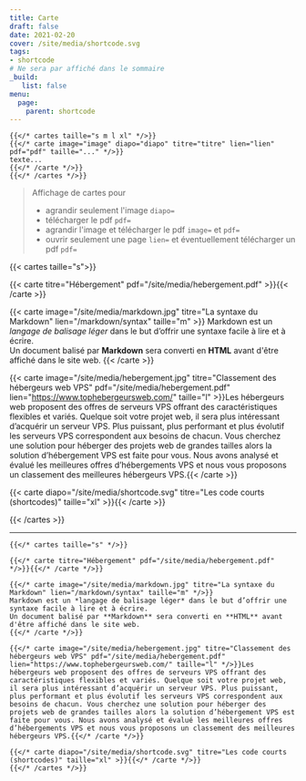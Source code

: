 ```yaml
---
title: Carte
draft: false 
date: 2021-02-20 
cover: /site/media/shortcode.svg
tags:
- shortcode
# Ne sera par affiché dans le sommaire
_build:
   list: false
menu: 
  page:
    parent: shortcode
---
```

```tpl
{{</* cartes taille="s m l xl" */>}}
{{</* carte image="image" diapo="diapo" titre="titre" lien="lien" pdf="pdf" taille="..." */>}}
texte...
{{</* /carte */>}}
{{</* /cartes */>}}
```
<!--more-->
> Affichage de cartes pour  
> - agrandir seulement l'image `diapo=`  
> - télécharger le pdf `pdf=`  
> - agrandir l'image et télécharger le pdf `image=` et `pdf=`  
> - ouvrir seulement une page `lien=` et éventuellement télécharger un pdf `pdf=`

{{< cartes taille="s">}}

{{< carte titre="Hébergement" pdf="/site/media/hebergement.pdf" >}}{{< /carte >}}

{{< carte image="/site/media/markdown.jpg" titre="La syntaxe du Markdown" lien="/markdown/syntax" taille="m" >}}
Markdown est un *langage de balisage léger* dans le but d’offrir une syntaxe facile à lire et à écrire.  
Un document balisé par **Markdown** sera converti en **HTML** avant d'être affiché dans le site web.
{{< /carte >}}

{{< carte image="/site/media/hebergement.jpg" titre="Classement des hébergeurs web VPS" pdf="/site/media/hebergement.pdf" lien="https://www.tophebergeursweb.com/" taille="l" >}}Les hébergeurs web proposent des offres de serveurs VPS offrant des caractéristiques flexibles et variés. Quelque soit votre projet web, il sera plus intéressant d’acquérir un serveur VPS. Plus puissant, plus performant et plus évolutif les serveurs VPS correspondent aux besoins de chacun. Vous cherchez une solution pour héberger des projets web de grandes tailles alors la solution d’hébergement VPS est faite pour vous. Nous avons analysé et évalué les meilleures offres d’hébergements VPS et nous vous proposons un classement des meilleures hébergeurs VPS.{{< /carte >}}

{{< carte diapo="/site/media/shortcode.svg" titre="Les code courts (shortcodes)" taille="xl" >}}{{< /carte >}}

{{< /cartes >}}

---

```tpl
{{</* cartes taille="s" */>}}

{{</* carte titre="Hébergement" pdf="/site/media/hebergement.pdf" */>}}{{</* /carte */>}}

{{</* carte image="/site/media/markdown.jpg" titre="La syntaxe du Markdown" lien="/markdown/syntax" taille="m" */>}}
Markdown est un *langage de balisage léger* dans le but d’offrir une syntaxe facile à lire et à écrire.  
Un document balisé par **Markdown** sera converti en **HTML** avant d'être affiché dans le site web.
{{</* /carte */>}}

{{</* carte image="/site/media/hebergement.jpg" titre="Classement des hébergeurs web VPS" pdf="/site/media/hebergement.pdf" lien="https://www.tophebergeursweb.com/" taille="l" */>}}Les hébergeurs web proposent des offres de serveurs VPS offrant des caractéristiques flexibles et variés. Quelque soit votre projet web, il sera plus intéressant d’acquérir un serveur VPS. Plus puissant, plus performant et plus évolutif les serveurs VPS correspondent aux besoins de chacun. Vous cherchez une solution pour héberger des projets web de grandes tailles alors la solution d’hébergement VPS est faite pour vous. Nous avons analysé et évalué les meilleures offres d’hébergements VPS et nous vous proposons un classement des meilleures hébergeurs VPS.{{</* /carte */>}}

{{</* carte diapo="/site/media/shortcode.svg" titre="Les code courts (shortcodes)" taille="xl" >}}{{</* /carte */>}}
{{</* /cartes */>}}
```

